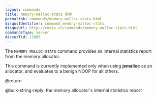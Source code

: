 ```yaml
---
layout: commands
title: memory-malloc-stats 命令
permalink: commands/memory-malloc-stats.html
disqusIdentifier: command_memory-malloc-stats
disqusUrl: http://redis.cn/commands/memory-malloc-stats.html
commandsType: server
discuzTid: 13907
---
```


The `MEMORY MALLOC-STATS` command provides an internal statistics report from
the memory allocator.

This command is currently implemented only when using **jemalloc** as an
allocator, and evaluates to a benign NOOP for all others.

@return

@bulk-string-reply: the memory allocator's internal statistics report
